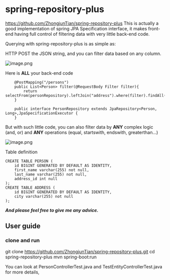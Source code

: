 # spring-repository-plus
https://github.com/ZhongjunTian/spring-repository-plus
This is actually a good implementation of spring JPA Specification interface, it makes front-end having full control of filtering data with very little back-end code.

Querying with spring-repository-plus is as simple as:

HTTP POST  the JSON string, and you can filter data based on any column.

![image.png](http://upload-images.jianshu.io/upload_images/6110329-52fc3da8a7b2eb08.png?imageMogr2/auto-orient/strip%7CimageView2/2/w/1240)

Here is **ALL** your back-end code
```
    @PostMapping("/persons")
    public List<Person> filter(@RequestBody Filter filter){
        return selectFrom(personRepository).leftJoin("address").where(filter).findAll();
    }
```
```
    public interface PersonRepository extends JpaRepository<Person, Long>,JpaSpecificationExecutor {
    }
```
But with such little code, you can also filter data by **ANY** complex logic (and, or) and **ANY** operations (equal, startswith, endswith, greaterthan...)

![image.png](http://upload-images.jianshu.io/upload_images/6110329-cf58162836cbae40.png?imageMogr2/auto-orient/strip%7CimageView2/2/w/1240)

Table definition


```
CREATE TABLE PERSON (
	id BIGINT GENERATED BY DEFAULT AS IDENTITY,
	first_name varchar(255) not null,
	last_name varchar(255) not null,
	address_id int null
);
CREATE TABLE ADDRESS (
	id BIGINT GENERATED BY DEFAULT AS IDENTITY,
	city varchar(255) not null
);
```

***And please feel free to give me any advice.*** 

## User guide
### clone and run

git clone https://github.com/ZhongjunTian/spring-repository-plus.git
cd spring-repository-plus
mvn spring-boot:run

You can look at PersonControllerTest.java and TestEntityControllerTest.java for more details,
